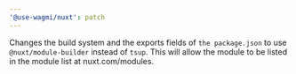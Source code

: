 ```yaml
---
'@use-wagmi/nuxt': patch
---
```


Changes the build system and the exports fields of `the package.json` to use `@nuxt/module-builder` instead of `tsup`. This will allow the module to be listed in the module list at nuxt.com/modules.
